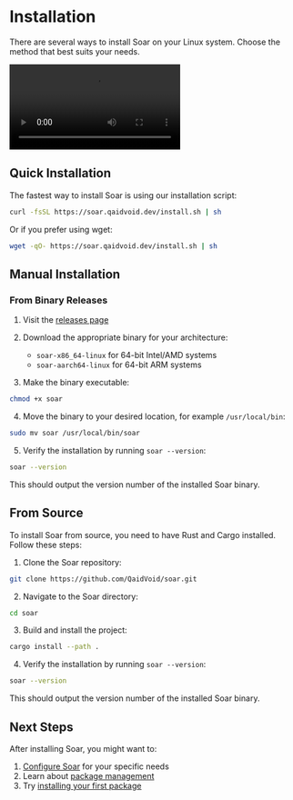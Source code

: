 # Installation

There are several ways to install Soar on your Linux system. Choose the method that best suits your needs.

<div class="video-wrapper">
    <video src="/video/installation.mp4" controls></video>
</div>

## Quick Installation

The fastest way to install Soar is using our installation script:

```sh
curl -fsSL https://soar.qaidvoid.dev/install.sh | sh
```

Or if you prefer using wget:

```sh
wget -qO- https://soar.qaidvoid.dev/install.sh | sh
```


## Manual Installation

### From Binary Releases

1. Visit the [releases page](https://github.com/QaidVoid/soar/releases)
2. Download the appropriate binary for your architecture:
   - `soar-x86_64-linux` for 64-bit Intel/AMD systems
   - `soar-aarch64-linux` for 64-bit ARM systems

3. Make the binary executable:
```sh
chmod +x soar
```

4. Move the binary to your desired location, for example `/usr/local/bin`:
```sh
sudo mv soar /usr/local/bin/soar
```

5. Verify the installation by running `soar --version`:
```sh
soar --version
```
This should output the version number of the installed Soar binary.

## From Source

To install Soar from source, you need to have Rust and Cargo installed. Follow these steps:

1. Clone the Soar repository:
```sh
git clone https://github.com/QaidVoid/soar.git
```

2. Navigate to the Soar directory:
```sh
cd soar
```

3. Build and install the project:
```sh
cargo install --path .
```

4. Verify the installation by running `soar --version`:
```sh
soar --version
```
This should output the version number of the installed Soar binary.

## Next Steps

After installing Soar, you might want to:
1. [Configure Soar](./configuration.md) for your specific needs
2. Learn about [package management](./package-management.md)
3. Try [installing your first package](./install.md)
